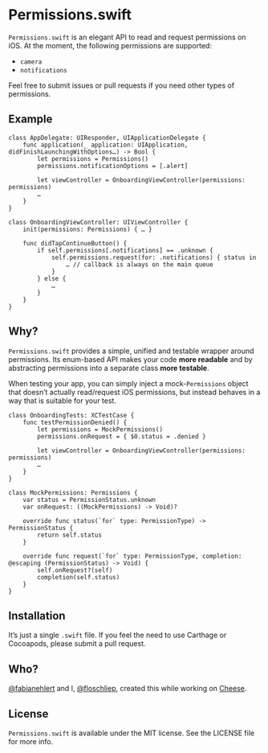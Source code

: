 # Permissions.swift
`Permissions.swift` is an elegant API to read and request permissions on iOS. At the moment, the following permissions are supported:

- `camera`
- `notifications`

Feel free to submit issues or pull requests if you need other types of permissions.

## Example

```
class AppDelegate: UIResponder, UIApplicationDelegate {
    func application(_ application: UIApplication, didFinishLaunchingWithOptions…) -> Bool {
        let permissions = Permissions()
        permissions.notificationOptions = [.alert]
		
        let viewController = OnboardingViewController(permissions: permissions)
        …
    }
}

class OnboardingViewController: UIViewController {
    init(permissions: Permissions) { … }

    func didTapContinueButton() {
        if self.permissions[.notifications] == .unknown {
            self.permissions.request(for: .notifications) { status in
                … // callback is always on the main queue
            }
        } else {
            …
        }
    }
}
```

## Why?

`Permissions.swift` provides a simple, unified and testable wrapper around permissions. Its enum-based API makes your code **more readable** and by abstracting permissions into a separate class **more testable**.

When testing your app, you can simply inject a mock-`Permissions` object that doesn’t actually read/request iOS permissions, but instead behaves in a way that is suitable for your test.

```
class OnboardingTests: XCTestCase {
    func testPermissionDenied() {
        let permissions = MockPermissions()
        permissions.onRequest = { $0.status = .denied }

        let viewController = OnboardingViewController(permissions: permissions)
        …
    }
}

class MockPermissions: Permissions {
    var status = PermissionStatus.unknown
    var onRequest: ((MockPermissions) -> Void)?
    
    override func status(`for` type: PermissionType) -> PermissionStatus {
        return self.status
    }
    
    override func request(`for` type: PermissionType, completion: @escaping (PermissionStatus) -> Void) {
        self.onRequest?(self)
        completion(self.status)
    }
}
```

## Installation
It’s just a single `.swift` file. If you feel the need to use Carthage or Cocoapods, please submit a pull request.

## Who?
[@fabianehlert](https://twitter.com/fabianehlert) and I, [@floschliep](https://twitter.com/floschliep), created this while working on [Cheese](https://thecheeseapp.com).

## License
`Permissions.swift` is available under the MIT license. See the LICENSE file for more info.